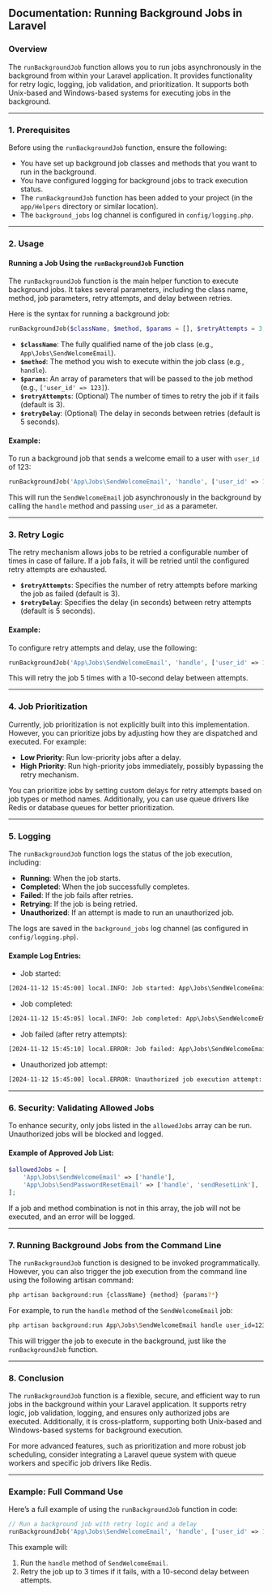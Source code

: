## **Documentation: Running Background Jobs in Laravel**

### **Overview**

The `runBackgroundJob` function allows you to run jobs asynchronously in the background from within your Laravel application. It provides functionality for retry logic, logging, job validation, and prioritization. It supports both Unix-based and Windows-based systems for executing jobs in the background.

---

### **1. Prerequisites**

Before using the `runBackgroundJob` function, ensure the following:

-   You have set up background job classes and methods that you want to run in the background.
-   You have configured logging for background jobs to track execution status.
-   The `runBackgroundJob` function has been added to your project (in the `app/Helpers` directory or similar location).
-   The `background_jobs` log channel is configured in `config/logging.php`.

---

### **2. Usage**

#### **Running a Job Using the `runBackgroundJob` Function**

The `runBackgroundJob` function is the main helper function to execute background jobs. It takes several parameters, including the class name, method, job parameters, retry attempts, and delay between retries.

Here is the syntax for running a background job:

```php
runBackgroundJob($className, $method, $params = [], $retryAttempts = 3, $retryDelay = 5);
```

-   **`$className`**: The fully qualified name of the job class (e.g., `App\Jobs\SendWelcomeEmail`).
-   **`$method`**: The method you wish to execute within the job class (e.g., `handle`).
-   **`$params`**: An array of parameters that will be passed to the job method (e.g., `['user_id' => 123]`).
-   **`$retryAttempts`**: (Optional) The number of times to retry the job if it fails (default is 3).
-   **`$retryDelay`**: (Optional) The delay in seconds between retries (default is 5 seconds).

#### **Example:**

To run a background job that sends a welcome email to a user with `user_id` of 123:

```php
runBackgroundJob('App\Jobs\SendWelcomeEmail', 'handle', ['user_id' => 123]);
```

This will run the `SendWelcomeEmail` job asynchronously in the background by calling the `handle` method and passing `user_id` as a parameter.

---

### **3. Retry Logic**

The retry mechanism allows jobs to be retried a configurable number of times in case of failure. If a job fails, it will be retried until the configured retry attempts are exhausted.

-   **`$retryAttempts`**: Specifies the number of retry attempts before marking the job as failed (default is 3).
-   **`$retryDelay`**: Specifies the delay (in seconds) between retry attempts (default is 5 seconds).

#### **Example:**

To configure retry attempts and delay, use the following:

```php
runBackgroundJob('App\Jobs\SendWelcomeEmail', 'handle', ['user_id' => 123], 5, 10);
```

This will retry the job 5 times with a 10-second delay between attempts.

---

### **4. Job Prioritization**

Currently, job prioritization is not explicitly built into this implementation. However, you can prioritize jobs by adjusting how they are dispatched and executed. For example:

-   **Low Priority**: Run low-priority jobs after a delay.
-   **High Priority**: Run high-priority jobs immediately, possibly bypassing the retry mechanism.

You can prioritize jobs by setting custom delays for retry attempts based on job types or method names. Additionally, you can use queue drivers like Redis or database queues for better prioritization.

---

### **5. Logging**

The `runBackgroundJob` function logs the status of the job execution, including:

-   **Running**: When the job starts.
-   **Completed**: When the job successfully completes.
-   **Failed**: If the job fails after retries.
-   **Retrying**: If the job is being retried.
-   **Unauthorized**: If an attempt is made to run an unauthorized job.

The logs are saved in the `background_jobs` log channel (as configured in `config/logging.php`).

#### **Example Log Entries:**

-   Job started:

```txt
[2024-11-12 15:45:00] local.INFO: Job started: App\Jobs\SendWelcomeEmail@handle {"params":{"user_id":123},"status":"running","timestamp":"2024-11-12 15:45:00"}
```

-   Job completed:

```txt
[2024-11-12 15:45:05] local.INFO: Job completed: App\Jobs\SendWelcomeEmail@handle {"params":{"user_id":123},"status":"completed","timestamp":"2024-11-12 15:45:05"}
```

-   Job failed (after retry attempts):

```txt
[2024-11-12 15:45:10] local.ERROR: Job failed: App\Jobs\SendWelcomeEmail@handle {"error":"Some error message","params":{"user_id":123},"status":"failed","timestamp":"2024-11-12 15:45:10"}
```

-   Unauthorized job attempt:

```txt
[2024-11-12 15:45:00] local.ERROR: Unauthorized job execution attempt: App\Jobs\SendWelcomeEmail@unauthorizedMethod {"params":{"user_id":123},"status":"unauthorized","timestamp":"2024-11-12 15:45:00"}
```

---

### **6. Security: Validating Allowed Jobs**

To enhance security, only jobs listed in the `allowedJobs` array can be run. Unauthorized jobs will be blocked and logged.

#### **Example of Approved Job List:**

```php
$allowedJobs = [
    'App\Jobs\SendWelcomeEmail' => ['handle'],
    'App\Jobs\SendPasswordResetEmail' => ['handle', 'sendResetLink'],
];
```

If a job and method combination is not in this array, the job will not be executed, and an error will be logged.

---

### **7. Running Background Jobs from the Command Line**

The `runBackgroundJob` function is designed to be invoked programmatically. However, you can also trigger the job execution from the command line using the following artisan command:

```bash
php artisan background:run {className} {method} {params?*}
```

For example, to run the `handle` method of the `SendWelcomeEmail` job:

```bash
php artisan background:run App\Jobs\SendWelcomeEmail handle user_id=123
```

This will trigger the job to execute in the background, just like the `runBackgroundJob` function.

---

### **8. Conclusion**

The `runBackgroundJob` function is a flexible, secure, and efficient way to run jobs in the background within your Laravel application. It supports retry logic, job validation, logging, and ensures only authorized jobs are executed. Additionally, it is cross-platform, supporting both Unix-based and Windows-based systems for background execution.

For more advanced features, such as prioritization and more robust job scheduling, consider integrating a Laravel queue system with queue workers and specific job drivers like Redis.

---

### **Example: Full Command Use**

Here’s a full example of using the `runBackgroundJob` function in code:

```php
// Run a background job with retry logic and a delay
runBackgroundJob('App\Jobs\SendWelcomeEmail', 'handle', ['user_id' => 123], 3, 10);
```

This example will:

1. Run the `handle` method of `SendWelcomeEmail`.
2. Retry the job up to 3 times if it fails, with a 10-second delay between attempts.
